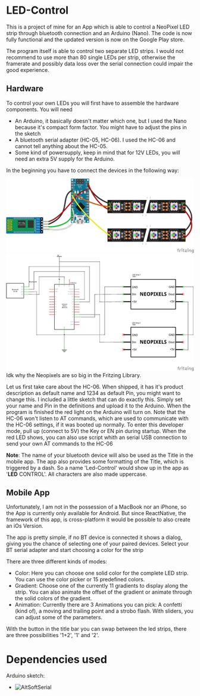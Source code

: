 # LED-Control

This is a project of mine for an App which is able to control a NeoPixel LED
strip through bluetooth connection and an Arduino (Nano).
The code is now fully functional and the updated version is now on the Google
Play store.

The program itself is able to control two separate LED strips. I would not
recommend to use more than 80 single LEDs per strip, otherwise the framerate
and possibly data loss over the serial connection could impair the good
experience.

## Hardware

To control your own LEDs you will first have to assemble the hardware
components. You will need
 - An Arduino, it basically doesn't matter which one, but I used the Nano
because it's compact form factor. You might have to adjust the pins in the
sketch
 - A bluetooth serial adapter (HC-05, HC-06). I used the HC-06 and cannot tell
anything about the HC-05.
 - Some kind of powersupply, keep in mind that for 12V LEDs, you will need an
extra 5V supply for the Arduino.

In the beginning you have to connect the devices in the following way: 

![breakboard](circuit_bb.png)
![schema](circuit_schem.png)
Idk why the Neopixels are so big in the Fritzing Library.

Let us first take care about the HC-06. When shipped, it has it's product
description as default name and 1234 as default Pin, you might want to change
this. I included a little sketch that can do exactly this. Simply set your name
and Pin in the definitions and upload it to the Arduino. When the program is
finished the red light on the Arduino will turn on. Note that the HC-06 won't
listen to AT commands, which are used to communicate with the HC-06 settings,
if it was booted up normally. To enter this developer mode, pull up (connect to
5V) the Key or EN pin during startup. When the red LED shows, you can also use
script whith an serial USB connection to send your own AT commands to the HC-06

__Note__: The name of your bluetooth device will also be used as the Title in
the mobile app. The app also provides some formatting of the Title, which is
triggered by a dash. So a name 'Led-Control' would show up in the app as
'__LED__ CONTROL'. All characters are also made uppercase.

## Mobile App

Unfortunately, I am not in the possession of a MacBook nor an iPhone, so the App
is currently only available for Android. But since ReactNative, the framework
of this app, is cross-platform it would be possible to also create an iOs
Version.

The app is pretty simple, if no BT device is connected it shows a dialog,
giving you the chance of selecting one of your paired devices. Select your BT
serial adapter and start choosing a color for the strip

There are three different kinds of modes:
- Color: Here you can choose one solid color for the complete LED strip. You
can use the color picker or 15 predefined colors.
- Gradient: Choose one of the currently 11 gradients to display along the
strip. You can also animate the offset of the gradient or animate through the
solid colors of the gradient.
- Animation: Currently there are 3 Animations you can pick: A confetti (kind
of), a moving and trailing point and a strobo flash. With sliders, you can
adjust some of the parameters.

With the button in the title bar you can swap between the led strips, there are
three possibilities '1+2', '1' and '2'.

# Dependencies used
Arduino sketch:
- ![AltSoftSerial](https://github.com/PaulStoffregen/AltSoftSerial)


